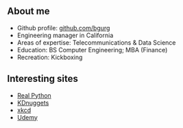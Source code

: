 ## About me
* Github profile: [github.com/bgurg](https://github.com/bgurg)
* Engineering manager in California
* Areas of expertise: Telecommunications & Data Science
* Education: BS Computer Engineering; MBA (Finance)
* Recreation: Kickboxing

## Interesting sites
* [Real Python](https://realpython.com/)
* [KDnuggets](https://www.kdnuggets.com)
* [xkcd](https://xkcd.com/)
* [Udemy](https://www.udemy.com/)
